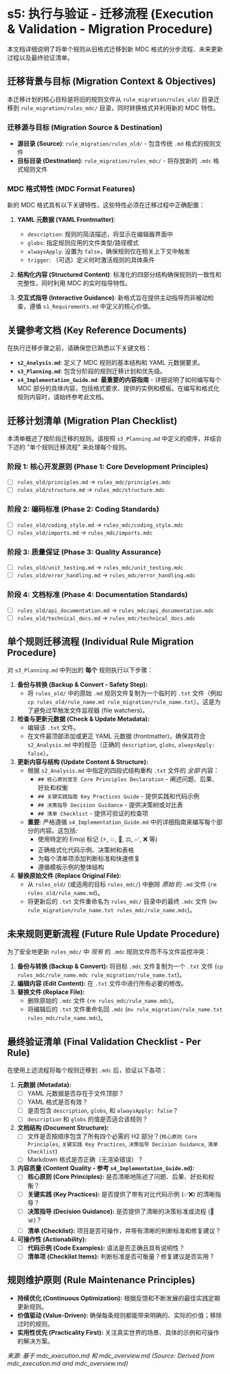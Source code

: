 # s5: 执行与验证 - 迁移流程 (Execution & Validation - Migration Procedure)

本文档详细说明了将单个规则从旧格式迁移到新 MDC 格式的分步流程、未来更新过程以及最终验证清单。

## 迁移背景与目标 (Migration Context & Objectives)

本迁移计划的核心目标是将旧的规则文件从 `rule_migration/rules_old/` 目录迁移到 `rule_migration/rules_mdc/` 目录，同时转换格式并利用新的 MDC 特性。

### 迁移源与目标 (Migration Source & Destination)
- **源目录 (Source)**: `rule_migration/rules_old/` - 包含传统 `.md` 格式的规则文件
- **目标目录 (Destination)**: `rule_migration/rules_mdc/` - 将存放新的 `.mdc` 格式规则文件

### MDC 格式特性 (MDC Format Features)
新的 MDC 格式具有以下关键特性，这些特性必须在迁移过程中正确配置：

1. **YAML 元数据 (YAML Frontmatter)**:
   - `description`: 规则的简洁描述，将显示在编辑器界面中
   - `globs`: 指定规则应用的文件类型/路径模式
   - `alwaysApply`: 设置为 `false`，确保规则仅在相关上下文中触发
   - `trigger`: （可选）定义何时激活规则的具体条件

2. **结构化内容 (Structured Content)**:
   标准化的四部分结构确保规则的一致性和完整性，同时利用 MDC 的实时指导特性。

3. **交互式指导 (Interactive Guidance)**:
   新格式旨在提供主动指导而非被动检查，遵循 `s1_Requirements.md` 中定义的核心价值。

## 关键参考文档 (Key Reference Documents)

在执行迁移步骤之前，请确保您已熟悉以下关键文档：

* **`s2_Analysis.md`**: 定义了 MDC 规则的基本结构和 YAML 元数据要求。
* **`s3_Planning.md`**: 包含分阶段的规则迁移计划和优先级。
* **`s4_Implementation_Guide.md`**: **最重要的内容指南** - 详细说明了如何编写每个 MDC 部分的具体内容，包括格式要求、提供的实例和模板。在编写和格式化规则内容时，请始终参考此文档。

## 迁移计划清单 (Migration Plan Checklist)

本清单概述了按阶段迁移的规则。请按照 `s3_Planning.md` 中定义的顺序，并结合下述的 "单个规则迁移流程" 来处理每个规则。

### 阶段 1: 核心开发原则 (Phase 1: Core Development Principles)
- [ ] `rules_old/principles.md` -> `rules_mdc/principles.mdc`
- [ ] `rules_old/structure.md` -> `rules_mdc/structure.mdc`

### 阶段 2: 编码标准 (Phase 2: Coding Standards)
- [ ] `rules_old/coding_style.md` -> `rules_mdc/coding_style.mdc`
- [ ] `rules_old/imports.md` -> `rules_mdc/imports.mdc`

### 阶段 3: 质量保证 (Phase 3: Quality Assurance)
- [ ] `rules_old/unit_testing.md` -> `rules_mdc/unit_testing.mdc`
- [ ] `rules_old/error_handling.md` -> `rules_mdc/error_handling.mdc`

### 阶段 4: 文档标准 (Phase 4: Documentation Standards)
- [ ] `rules_old/api_documentation.md` -> `rules_mdc/api_documentation.mdc`
- [ ] `rules_old/technical_docs.md` -> `rules_mdc/technical_docs.mdc`

## 单个规则迁移流程 (Individual Rule Migration Procedure)

对 `s3_Planning.md` 中列出的 **每个** 规则执行以下步骤：

1.  **备份与转换 (Backup & Convert - Safety Step):**
    *   将 `rules_old/` 中的原始 `.md` 规则文件复制为一个临时的 `.txt` 文件（例如 `cp rules_old/rule_name.md rule_migration/rule_name.txt`）。这是为了避免过早触发文件监视器 (file watchers)。
2.  **检查与更新元数据 (Check & Update Metadata):**
    *   编辑该 `.txt` 文件。
    *   在文件最顶部添加或更正 YAML 元数据 (frontmatter)，确保其符合 `s2_Analysis.md` 中的规范（正确的 `description`, `globs`, `alwaysApply: false`）。
3.  **更新内容与结构 (Update Content & Structure):**
    *   根据 `s2_Analysis.md` 中指定的四段式结构重构 `.txt` 文件的 *全部* 内容：
        * `## 核心原则宣言 Core Principles Declaration` - 阐述问题、后果、好处和权衡
        * `## 关键实践指南 Key Practices Guide` - 提供实践和代码示例
        * `## 决策指导 Decision Guidance` - 提供决策树或对比表
        * `## 清单 Checklist` - 提供可验证的检查项
    *   **重要**: 严格遵循 `s4_Implementation_Guide.md` 中的详细指南来编写每个部分的内容。这包括:
        * 使用特定的 Emoji 标记 (⚡️, 💥, 💎, ⚖️, ✅, ❌ 等)
        * 正确格式化代码示例、决策树和表格
        * 为每个清单项添加判断标准和快速修复
        * 遵循模板示例的整体结构
4.  **替换原始文件 (Replace Original File):**
    *   从 `rules_old/` (或适用的目标 `rules_mdc/`) 中删除 *原始* 的 `.md` 文件 (`rm rules_old/rule_name.md`)。
    *   将更新后的 `.txt` 文件重命名为 `rules_mdc/` 目录中的最终 `.mdc` 文件 (`mv rule_migration/rule_name.txt rules_mdc/rule_name.mdc`)。

## 未来规则更新流程 (Future Rule Update Procedure)

为了安全地更新 `rules_mdc/` 中 *现有* 的 `.mdc` 规则文件而不与文件监控冲突：

1.  **备份与转换 (Backup & Convert):** 将目标 `.mdc` 文件复制为一个 `.txt` 文件 (`cp rules_mdc/rule_name.mdc rule_migration/rule_name.txt`)。
2.  **编辑内容 (Edit Content):** 在 `.txt` 文件中进行所有必要的修改。
3.  **替换文件 (Replace File):**
    *   删除原始的 `.mdc` 文件 (`rm rules_mdc/rule_name.mdc`)。
    *   将编辑后的 `.txt` 文件重命名回 `.mdc` (`mv rule_migration/rule_name.txt rules_mdc/rule_name.mdc`)。

## 最终验证清单 (Final Validation Checklist - Per Rule)

在使用上述流程将每个规则迁移到 `.mdc` 后，验证以下各项：

1.  **元数据 (Metadata):**
    *   [ ] YAML 元数据是否存在于文件顶部？
    *   [ ] YAML 格式是否有效？
    *   [ ] 是否包含 `description`, `globs`, 和 `alwaysApply: false`？
    *   [ ] `description` 和 `globs` 的值是否适合该规则？
2.  **文档结构 (Document Structure):**
    *   [ ] 文件是否按顺序包含了所有四个必需的 H2 部分？(`核心原则 Core Principles`, `关键实践 Key Practices`, `决策指导 Decision Guidance`, `清单 Checklist`)
    *   [ ] Markdown 格式是否正确（无渲染错误）？
3.  **内容质量 (Content Quality - 参考 `s4_Implementation_Guide.md`):**
    *   [ ] **核心原则 (Core Principles):** 是否清晰地陈述了问题、后果、好处和权衡？
    *   [ ] **关键实践 (Key Practices):** 是否提供了带有对比代码示例 (✅❌) 的清晰指导？
    *   [ ] **决策指导 (Decision Guidance):** 是否提供了清晰的决策标准或流程 (🌲📊)？
    *   [ ] **清单 (Checklist):** 项目是否可操作，并带有清晰的判断标准和修复建议？
4.  **可操作性 (Actionability):**
    *   [ ] **代码示例 (Code Examples):** 语法是否正确且具有说明性？
    *   [ ] **清单项 (Checklist Items):** 判断标准是否可衡量？修复建议是否实用？

## 规则维护原则 (Rule Maintenance Principles)

*   **持续优化 (Continuous Optimization):** 根据反馈和不断发展的最佳实践定期更新规则。
*   **价值驱动 (Value-Driven):** 确保每条规则都能带来明确的、实际的价值；移除过时的规则。
*   **实用性优先 (Practicality First):** 关注真实世界的场景、具体的示例和可操作的解决方案。

*来源: 基于 mdc_execution.md 和 mdc_overview.md (Source: Derived from mdc_execution.md and mdc_overview.md)* 